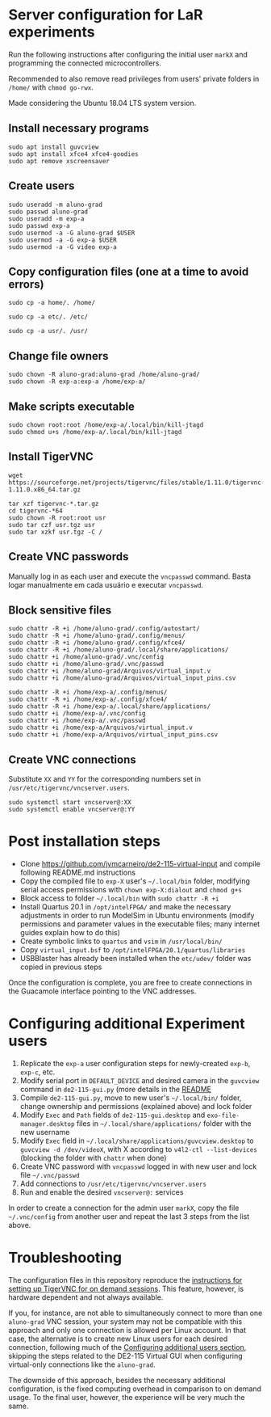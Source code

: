 # Server configuration for LaR experiments
Run the following instructions after configuring the initial user `markX` and programming the connected microcontrollers.

Recommended to also remove read privileges from users' private folders in `/home/` with `chmod go-rwx`.

Made considering the Ubuntu 18.04 LTS system version.

## Install necessary programs
```
sudo apt install guvcview
sudo apt install xfce4 xfce4-goodies
sudo apt remove xscreensaver
```

## Create users
```
sudo useradd -m aluno-grad
sudo passwd aluno-grad
sudo useradd -m exp-a
sudo passwd exp-a
sudo usermod -a -G aluno-grad $USER
sudo usermod -a -G exp-a $USER
sudo usermod -a -G video exp-a
```

## Copy configuration files (one at a time to avoid errors)
```
sudo cp -a home/. /home/
```
```
sudo cp -a etc/. /etc/
```
```
sudo cp -a usr/. /usr/
```

## Change file owners
```
sudo chown -R aluno-grad:aluno-grad /home/aluno-grad/
sudo chown -R exp-a:exp-a /home/exp-a/
```

## Make scripts executable
```
sudo chown root:root /home/exp-a/.local/bin/kill-jtagd
sudo chmod u+s /home/exp-a/.local/bin/kill-jtagd
```

## Install TigerVNC
```
wget https://sourceforge.net/projects/tigervnc/files/stable/1.11.0/tigervnc-1.11.0.x86_64.tar.gz
```
```
tar xzf tigervnc-*.tar.gz
cd tigervnc-*64
sudo chown -R root:root usr
sudo tar czf usr.tgz usr
sudo tar xzkf usr.tgz -C /
```

## Create VNC passwords
Manually log in as each user and execute the `vncpasswd` command.
Basta logar manualmente em cada usuário e executar `vncpasswd`.

## Block sensitive files
```
sudo chattr -R +i /home/aluno-grad/.config/autostart/
sudo chattr -R +i /home/aluno-grad/.config/menus/
sudo chattr -R +i /home/aluno-grad/.config/xfce4/
sudo chattr -R +i /home/aluno-grad/.local/share/applications/
sudo chattr +i /home/aluno-grad/.vnc/config
sudo chattr +i /home/aluno-grad/.vnc/passwd
sudo chattr +i /home/aluno-grad/Arquivos/virtual_input.v
sudo chattr +i /home/aluno-grad/Arquivos/virtual_input_pins.csv
```
```
sudo chattr -R +i /home/exp-a/.config/menus/
sudo chattr -R +i /home/exp-a/.config/xfce4/
sudo chattr -R +i /home/exp-a/.local/share/applications/
sudo chattr +i /home/exp-a/.vnc/config
sudo chattr +i /home/exp-a/.vnc/passwd
sudo chattr +i /home/exp-a/Arquivos/virtual_input.v
sudo chattr +i /home/exp-a/Arquivos/virtual_input_pins.csv
```

## Create VNC connections
Substitute `XX` and `YY` for the corresponding numbers set in `/usr/etc/tigervnc/vncserver.users`.
```
sudo systemctl start vncserver@:XX
sudo systemctl enable vncserver@:YY
```

# Post installation steps
- Clone <https://github.com/jvmcarneiro/de2-115-virtual-input> and compile following README.md instructions
- Copy the compiled file to `exp-X` user's `~/.local/bin` folder, modifying serial access permissions with `chown exp-X:dialout` and `chmod g+s`
- Block access to folder `~/.local/bin` with `sudo chattr -R +i`
- Install Quartus 20.1 in `/opt/intelFPGA/` and make the necessary adjustments in order to run ModelSim in Ubuntu environments (modify permissions and parameter values in the executable files; many internet guides explain how to do this)
- Create symbolic links to `quartus` and `vsim` in `/usr/local/bin/`
- Copy `virtual_input.bsf` to `/opt/intelFPGA/20.1/quartus/libraries`
- USBBlaster has already been installed when the `etc/udev/` folder was copied in previous steps 

Once the configuration is complete, you are free to create connections in the Guacamole interface pointing to the VNC addresses.


# Configuring additional Experiment users
1. Replicate the `exp-a` user configuration steps for newly-created `exp-b`, `exp-c`, etc.
1. Modify serial port in `DEFAULT_DEVICE` and desired camera in the `guvcview` command in `de2-115-gui.py` (more details in the [README](https://github.com/jvmcarneiro/de2-115-virtual-input#setting-default-serial-port-and-camera)
1. Compile `de2-115-gui.py`, move to new user's `~/.local/bin/` folder, change ownership and permissions (explained above) and lock folder
1. Modify `Exec` and `Path` fields of `de2-115-gui.desktop` and `exo-file-manager.desktop` files in `~/.local/share/applications/` folder with the new username
1. Modify `Exec` field in `~/.local/share/applications/guvcview.desktop` to `guvcview -d /dev/videoX`, with X according to `v4l2-ctl --list-devices` (blocking the folder with `chattr` when done)
1. Create VNC password with `vncpasswd` logged in with new user and lock file `~/.vnc/passwd`
1. Add connections to `/usr/etc/tigervnc/vncserver.users`
1. Run and enable the desired `vncserver@:` services

In order to create a connection for the admin user `markX`, copy the file `~/.vnc/config` from another user and repeat the last 3 steps from the list above.

# Troubleshooting
The configuration files in this repository reproduce the [instructions for setting up TigerVNC for on demand sessions](https://wiki.archlinux.org/title/TigerVNC#Running_Xvnc_with_XDMCP_for_on_demand_sessions).
This feature, however, is hardware dependent and not always available.

If you, for instance, are not able to simultaneously connect to more than one `aluno-grad` VNC session, your system may not be compatible with this approach and only one connection is allowed per Linux account.
In that case, the alternative is to create new Linux users for each desired connection, following much of the [Configuring additional users section](#configuring-additional-experiment-users), skipping the steps related to the DE2-115 Virtual GUI when configuring virtual-only connections like the `aluno-grad`.

The downside of this approach, besides the necessary additional configuration, is the fixed computing overhead in comparison to on demand usage.
To the final user, however, the experience will be very much the same.
